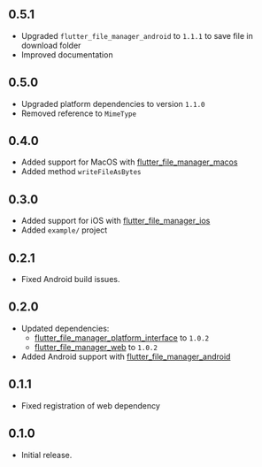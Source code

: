 ## 0.5.1

* Upgraded `flutter_file_manager_android` to `1.1.1` to save file in download folder
* Improved documentation

## 0.5.0

* Upgraded platform dependencies to version `1.1.0`
* Removed reference to `MimeType`

## 0.4.0

* Added support for MacOS with [flutter_file_manager_macos](https://pub.dev/packages/flutter_file_manager_macos)
* Added method `writeFileAsBytes`

## 0.3.0

* Added support for iOS with [flutter_file_manager_ios](https://pub.dev/packages/flutter_file_manager_ios)
* Added `example/` project

## 0.2.1

* Fixed Android build issues.

## 0.2.0

* Updated dependencies:
    * [flutter_file_manager_platform_interface](https://pub.dev/packages/flutter_file_manager_platform_interface) to `1.0.2`
    * [flutter_file_manager_web](https://pub.dev/packages/flutter_file_manager_web) to `1.0.2`
* Added Android support with [flutter_file_manager_android](https://pub.dev/packages/flutter_file_manager_android)

## 0.1.1

* Fixed registration of web dependency

## 0.1.0

* Initial release.
